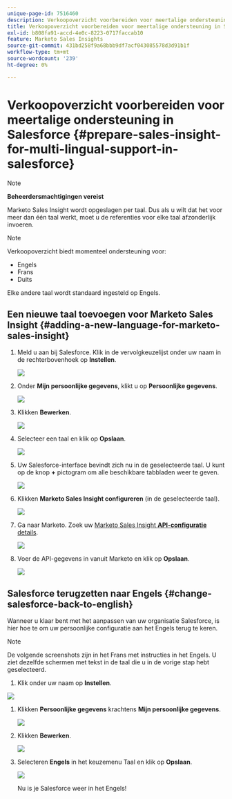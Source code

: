 ```yaml
---
unique-page-id: 7516460
description: Verkoopoverzicht voorbereiden voor meertalige ondersteuning in Salesforce - Marketo-documenten - Productdocumentatie
title: Verkoopoverzicht voorbereiden voor meertalige ondersteuning in Salesforce
exl-id: b808fa91-accd-4e0c-8223-0717faccab10
feature: Marketo Sales Insights
source-git-commit: 431bd258f9a68bbb9df7acf043085578d3d91b1f
workflow-type: tm+mt
source-wordcount: '239'
ht-degree: 0%

---
```


# Verkoopoverzicht voorbereiden voor meertalige ondersteuning in Salesforce {#prepare-sales-insight-for-multi-lingual-support-in-salesforce}

>[!NOTE]
>
>**Beheerdersmachtigingen vereist**

Marketo Sales Insight wordt opgeslagen per taal. Dus als u wilt dat het voor meer dan één taal werkt, moet u de referenties voor elke taal afzonderlijk invoeren.

>[!NOTE]
>
>Verkoopoverzicht biedt momenteel ondersteuning voor:
>
>* Engels
>* Frans
>* Duits
>
>Elke andere taal wordt standaard ingesteld op Engels.

## Een nieuwe taal toevoegen voor Marketo Sales Insight {#adding-a-new-language-for-marketo-sales-insight}

1. Meld u aan bij Salesforce. Klik in de vervolgkeuzelijst onder uw naam in de rechterbovenhoek op **Instellen**.

   ![](assets/image2015-7-6-16-3a5-3a6.png)

1. Onder **Mijn persoonlijke gegevens**, klikt u op **Persoonlijke gegevens**.

   ![](assets/image2015-7-6-16-3a5-3a25.png)

1. Klikken **Bewerken**.

   ![](assets/image2015-7-6-16-3a5-3a38.png)

1. Selecteer een taal en klik op **Opslaan**.

   ![](assets/image2015-7-6-16-3a5-3a47.png)

1. Uw Salesforce-interface bevindt zich nu in de geselecteerde taal. U kunt op de knop **+** pictogram om alle beschikbare tabbladen weer te geven.

   ![](assets/image2015-7-6-16-3a6-3a10.png)

1. Klikken **Marketo Sales Insight configureren** (in de geselecteerde taal).

   ![](assets/image2015-7-6-16-3a7-3a15.png)

1. Ga naar Marketo. Zoek uw [Marketo Sales Insight **API-configuratie** details](/help/marketo/product-docs/marketo-sales-insight/msi-for-salesforce/configuration/configure-marketo-sales-insight-in-salesforce-enterprise-unlimited.md#configure-marketo-sales-insight).

   ![](assets/image2015-7-6-16-3a41-3a2.png)

1. Voer de API-gegevens in vanuit Marketo en klik op **Opslaan**.

   ![](assets/image2015-7-6-16-3a7-3a43.png)

## Salesforce terugzetten naar Engels {#change-salesforce-back-to-english}

Wanneer u klaar bent met het aanpassen van uw organisatie Salesforce, is hier hoe te om uw persoonlijke configuratie aan het Engels terug te keren.

>[!NOTE]
>
>De volgende screenshots zijn in het Frans met instructies in het Engels.  U ziet dezelfde schermen met tekst in de taal die u in de vorige stap hebt geselecteerd.

1. Klik onder uw naam op **Instellen**.

![](assets/image2015-7-6-16-3a5-3a6.png)

1. Klikken **Persoonlijke gegevens** krachtens **Mijn persoonlijke gegevens**.

   ![](assets/image2015-7-6-16-3a8-3a3.png)

1. Klikken **Bewerken**.

   ![](assets/image2015-7-6-16-3a8-3a19.png)

1. Selecteren **Engels** in het keuzemenu Taal en klik op **Opslaan**.

   ![](assets/image2015-7-6-16-3a8-3a31.png)

   Nu is je Salesforce weer in het Engels!
